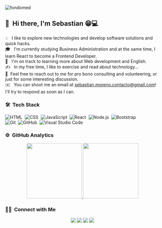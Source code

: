 ![fondomed](https://user-images.githubusercontent.com/78860539/165630222-86656bca-4eb3-4a98-bf4d-668790464f42.png)


## 👋 &nbsp;Hi there, I'm Sebastian 😁💻

💡 &nbsp; I like to explore new technologies and develop software solutions and quick hacks.\
🎓 &nbsp; I'm currently studying Business Administration and at the same time, I learn React to become a Frontend Developer.\
🌱 &nbsp; I'm on track to learning more about Web development and English.\
✍️ &nbsp; In my free time, I like to exercise and read about technology...\
💬 &nbsp;Feel free to reach out to me for pro bono consulting and volunteering, or just for some interesting discussion.\
✉️ &nbsp; You can shoot me an email at sebastian.moreno.contacto@gmail.com! I'll try to respond as soon as I can.


### 🛠 &nbsp;Tech Stack

![HTML](https://img.shields.io/badge/-HTML-05122A?style=flat&logo=HTML5)&nbsp;
![CSS](https://img.shields.io/badge/-CSS-05122A?style=flat&logo=CSS3&logoColor=1572B6)&nbsp;
![JavaScript](https://img.shields.io/badge/-JavaScript-05122A?style=flat&logo=javascript)&nbsp;
![React](https://img.shields.io/badge/-React-05122A?style=flat&logo=react)&nbsp;
![Node.js](https://img.shields.io/badge/-Node.js-05122A?style=flat&logo=node.js)&nbsp;
![Bootstrap](https://img.shields.io/badge/-Bootstrap-05122A?style=flat&logo=bootstrap&logoColor=563D7C)\
![Git](https://img.shields.io/badge/-Git-05122A?style=flat&logo=git)&nbsp;
![GitHub](https://img.shields.io/badge/-GitHub-05122A?style=flat&logo=github)&nbsp;
![Visual Studio Code](https://img.shields.io/badge/-Visual%20Studio%20Code-05122A?style=flat&logo=visual-studio-code&logoColor=007ACC)&nbsp;


### ⚙️ &nbsp;GitHub Analytics

<p align="center">
<a href="https://github.com/sebasmoreno-dev">
  <img height="180em" src="https://github-readme-stats-eight-theta.vercel.app/api?username=sebasmoreno-dev&show_icons=true&theme=algolia&include_all_commits=true&count_private=true"/>
  <img height="180em" src="https://github-readme-stats-eight-theta.vercel.app/api/top-langs/?username=sebasmoreno-dev&layout=compact&langs_count=8&theme=algolia"/>
</a>
</p>


### 🤝🏻 &nbsp;Connect with Me
<p align="center">
  <a href="https://www.linkedin.com/in/sebastian-moreno-olivera-548858195/"><img src="https://img.shields.io/badge/-Sebastian%20Moreno%20-0077B5?       style=flat&logo=Linkedin&logoColor=white"/></a>
  <a href="mailto:sebastian.moreno.contacto@gmail.com"><img src="https://img.shields.io/badge/-sebastian.moreno.contacto@gmail.com-D14836?style=flat&logo=Gmail&logoColor=white"/></a>
  <a href="https://www.instagram.com/sebasmoreno_dev/"><img src="https://img.shields.io/badge/-@sebasmoreno_dev-E4405F?style=flat&logo=Instagram&logoColor=white"/></a>
  <a href="https://www.facebook.com/sebasmorenodev"><img src="https://img.shields.io/badge/-@sebasmorenodev-1877F2?style=flat&logo=Facebook&logoColor=white"/></a>
</p>

<!--
**sebasmoreno-dev/sebasmoreno-dev** is a ✨ _special_ ✨ repository because its `README.md` (this file) appears on your GitHub profile.
 Technologies
   HTML (BEM)
   CSS (SASS)
   JavaScript (ES6)
   React
   Scrum
   Styled Components.



🛠Tools
Notion, Git, GitHub, Figma, slack.

🦾 Skills
- Development focused on mobile-first and responsive design
- Proactivity and continuous learning
- Creativity
- Commitment and critical thinking
- communication effective
- Teamwork and mentoring

Here are some ideas to get you started:

- 🔭 I’m currently working on ...
- 🌱 I’m currently learning ...
- 👯 I’m looking to collaborate on ...
- 🤔 I’m looking for help with ...
- 💬 Ask me about ...
- 📫 How to reach me: ...
- 😄 Pronouns: ...
- ⚡ Fun fact: ...
-->
